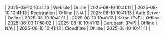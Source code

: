 | 2025-08-10 10:41:13 | Website | Online | 2025-08-10 10:41:11 |
| 2025-08-10 10:41:13 | Registration | Offline | N/A |
| 2025-08-10 10:41:13 | Auth Server | Online | 2025-08-10 10:41:11 |
| 2025-08-10 10:41:13 | Kezan (PvE) | Offline | 2025-08-03 17:58:02 |
| 2025-08-10 10:41:13 | Gurubashi (PvP) | Offline | N/A |
| 2025-08-10 10:41:13 | Cloudflare | Online | 2025-08-10 10:41:11 |
